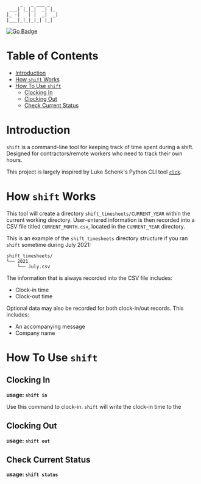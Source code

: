          _   _ ___ _   
     ___| |_|_|  _| |_ 
    |_ -|   | |  _|  _|
    |___|_|_|_|_| |_|

[![Go Badge](https://img.shields.io/badge/language-Go-9cf?logo=go)][Go]

# Table of Contents

* [Introduction](#introduction)
* [How `shift` Works](#how-shift-works)
* [How To Use `shift`](#how-to-use-shift)
    + [Clocking In](#clocking-in)
    + [Clocking Out](#clocking-out)
    + [Check Current Status](#check-current-status)

# Introduction

`shift` is a command-line tool for keeping track of time spent during a shift. Designed for contractors/remote workers who need to track their own hours. 

This project is largely inspired by Luke Schenk's Python CLI tool [`clck`][clck].

# How `shift` Works

This tool will create a directory `shift_timesheets/CURRENT_YEAR` within the current working directory. User-entered information is then recorded into a CSV file titled `CURRENT_MONTH.csv`, located in the `CURRENT_YEAR` directory.

This is an example of the `shift_timesheets` directory structure if you ran `shift` sometime during July 2021:

```
shift_timesheets/
└── 2021
    └── July.csv
```

The information that is always recorded into the CSV file includes:

* Clock-in time
* Clock-out time

Optional data may also be recorded for both clock-in/out records. This includes:

* An accompanying message
* Company name

# How To Use `shift`

## Clocking In

**usage: `shift in`**

Use this command to clock-in. `shift` will write the clock-in time to the 

## Clocking Out

**usage: `shift out`**

## Check Current Status

**usage: `shift status`**

<!-- Links -->
[Go]: https://golang.org/
[clck]: https://github.com/LukeDSchenk/clck
